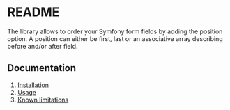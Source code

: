 # README

The library allows to order your Symfony form fields by adding the position option. A position can either be first,
last or an associative array describing before and/or after field.

## Documentation

 1. [Installation](/doc/installation.md)
 2. [Usage](/doc/usage.md)
 3. [Known limitations](/doc/known_limitations.md)
